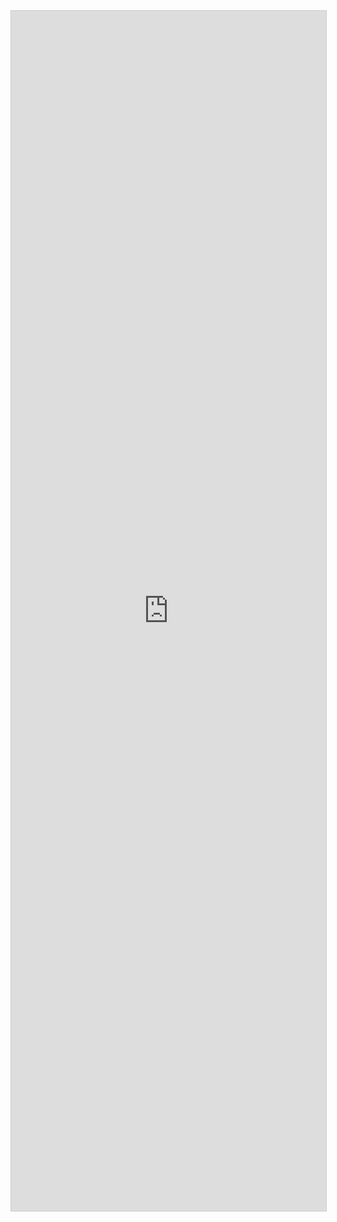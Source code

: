 <script src="https://static.airtable.com/js/embed/embed_snippet_v1.js"></script><iframe class="airtable-embed airtable-dynamic-height" src="https://airtable.com/embed/shr6wnAAvA0MBmNdQ?backgroundColor=orange" frameborder="0" onmousewheel="" width="100%" height="1920" style="background: transparent; border: 1px solid #ccc;"></iframe>